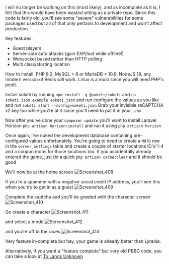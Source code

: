 I will no longer be working on this (most likely), and as incomplete as it is, I felt that this would have been wasted sitting as a private repo. Since this code is fairly old, you'll see some "severe" vulnerabilities for some packages used but all of that only pertains to development and won't affect production.

Key features:
- Guest players
- Server-side auto attacks (gain EXP/loot while offline!)
- Websocket based rather than HTTP polling
- Multi class/starting location

How to install:
PHP 8.2, MySQL > 8 or MariaDB > 10.6, NodeJS 18, any modern version of Redis will work. Linux is a must since you will need PHP's pcntl.

Install soketi by running `npm install -g @soketi/soketi` and `cp soketi.json.example soketi.json` and run configure the values as you like and run `soketi start --config=soketi.json`
Grab your invisible reCAPTCHA v2 key too while you're at it since you'll need to put it in your `.env`

Now after you've done your `composer update` you'll want to install Laravel Horizon `php artisan horizon:install` and run it using `php artisan horizon`

Once again, I've nuked the development database containing pre-configured values unfortunately. 
You're going to need to create a `MOTD` row in the `server_settings` table and create a couple of starter locations ID'd 1-4 and a coupon mobs for those locations too. If you accidentally already entered the game, just do a quick `php artisan cache:clear` and it should be good

We'll now be at the home screen
![Screenshot_408](https://github.com/timyc/Magic-Barrage-PBBG/assets/29265905/c57653e5-534c-4964-b1a8-1f9ac7cafb55)

If you're a spammer with a negative social credit IP address, you'll see this when you try to get in as a guest
![Screenshot_409](https://github.com/timyc/Magic-Barrage-PBBG/assets/29265905/df68cfde-9a25-479e-b6b4-d4f60ddf056d)

Complete the captcha and you'll be greeted with the character screen
![Screenshot_410](https://github.com/timyc/Magic-Barrage-PBBG/assets/29265905/fcb62c94-4707-41af-ad05-4471917302a5)

Go create a character
![Screenshot_411](https://github.com/timyc/Magic-Barrage-PBBG/assets/29265905/14c9eb78-2989-455d-a448-87a478a57519)

and select a mode
![Screenshot_412](https://github.com/timyc/Magic-Barrage-PBBG/assets/29265905/98fb1636-632d-40d3-8358-e31fc3256ab5)

and you're off to the races
![Screenshot_413](https://github.com/timyc/Magic-Barrage-PBBG/assets/29265905/4cfb7bf3-a0c9-4ba7-b680-e14bc03834ac)

Very feature in-complete but hey, your game is already better than Lyrania.

Alternatively, if you want a "feature complete" but very old PBBG code, you can take a look at [To Lands Unknown](https://github.com/timyc/To-Lands-Unknown)
